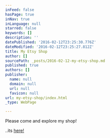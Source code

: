 ```yaml
---
inFeed: false
hasPage: true
inNav: true
inLanguage: null
starred: false
keywords: []
description: ''
datePublished: '2016-02-12T23:25:30.776Z'
dateModified: '2016-02-12T23:25:27.812Z'
title: My Etsy Shop
author: []
sourcePath: _posts/2016-02-12-my-etsy-shop.md
published: true
authors: []
publisher:
  name: null
  domain: null
  url: null
  favicon: null
url: my-etsy-shop/index.html
_type: WebPage

---
```

Please come and explore my shop!

..its [here!][0]

[0]: https://www.etsy.com/shop/goati